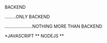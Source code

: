 BACKEND

.........ONLY BACKEND

......................NOTHING MORE THAN BACKEND



*JAVASCRIPT ** NODEJS ** 


